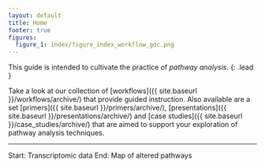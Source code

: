```yaml
---
layout: default
title: Home
footer: true
figures:
  figure_1: index/figure_index_workflow_gdc.png
---
```


This guide is intended to cultivate the practice of *pathway analysis*.
{: .lead }

Take a look at our collection of [workflows]({{ site.baseurl }}/workflows/archive/) that provide guided instruction. Also available are a set [primers]({{ site.baseurl }}/primers/archive/), [presentations]({{ site.baseurl }}/presentations/archive/) and [case studies]({{ site.baseurl }}/case_studies/archive/) that are aimed to support your exploration of pathway analysis techniques.

<hr/>

<div class="panel panel-default guide-index">
  <div class="panel-heading">
    <p class="panel-title text-center">
      Start: Transcriptomic data <span class="glyphicon glyphicon-menu-right" aria-hidden="true"></span>
      End: Map of altered pathways
    </p>
  </div>
  <div class="panel-body">
    <div id="index-concepts-chart-emseq" data-baseurl="{{ site.baseurl }}"></div>
  </div>
</div>
